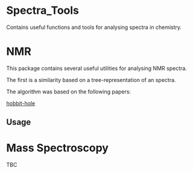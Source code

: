 # Spectra_Tools

Contains useful functions and tools for analysing spectra in chemistry.

# NMR

This package contains several useful utilities for analysing NMR spectra.

The first is a similarity based on a tree-representation of an spectra.

The algorithm was based on the following papers:

[hobbit-hole](https://en.wikipedia.org/wiki/Hobbit#Lifestyle "Hobbit lifestyles")


## Usage


# Mass Spectroscopy

TBC